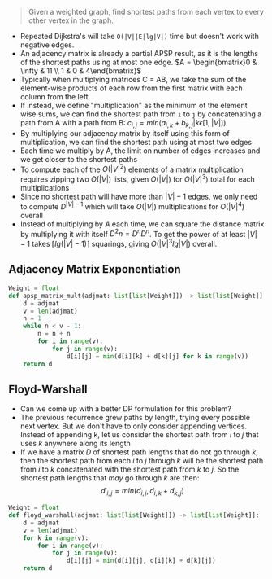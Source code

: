 > Given a weighted graph, find shortest paths from each vertex to every other vertex in the graph.

- Repeated Dijkstra's will take `O(|V||E|lg|V|)` time but doesn't work with negative edges.
- An adjacency matrix is already a partial APSP result, as it is the lengths of the shortest paths using at most one edge.
$A = \begin{bmatrix}0 & \infty & 11 \\ 1 & 0 & 4\end{bmatrix}$
- Typically when multiplying matrices C = AB, we take the sum of the element-wise products of each row from the first matrix with each column from the left.
- If instead, we define "multiplication" as the minimum of the element wise sums, we can find the shortest path from `i` to `j` by concatenating a path from A with a path from B:
	$c_{i,j} = min(a_{i,k}+b_{k,j}|k\epsilon [1,|V|])$ 
- By multiplying our adjacency matrix by itself using this form of multiplication, we can find the shortest path using at most two edges
- Each time we multiply by A, the limit on number of edges increases and we get closer to the shortest paths
- To compute each of the $O(|V|^2)$ elements of a matrix multiplication requires zipping two $O(|V|)$ lists, given $O(|V|)$ for $O(|V|^3)$ total for each multiplications
- Since no shortest path will have more than $|V| - 1$ edges, we only need to compute $D^{|V|-1}$ which will take $O(|V|)$ multiplications for $O(|V|^4)$ overall
- Instead of multiplying by $A$ each time, we can square the distance matrix by multiplying it with itself $D^2n = D^n D^n$. To get the power of at least $|V|-1$ takes $\lceil lg(|V|-1)\rceil$ squarings, giving $O(|V|^3lg|V|)$ overall.

## Adjacency Matrix Exponentiation
```python
Weight = float
def apsp_matrix_mult(adjmat: list[list[Weight]]) -> list[list[Weight]]:
	d = adjmat
	v = len(adjmat)
	n = 1
	while n < v - 1:
		n = n + n
		for i in range(v):
			for j in range(v):
				d[i][j] = min(d[i][k] + d[k][j] for k in range(v))
	return d
```

## Floyd-Warshall
- Can we come up with a better DP formulation for this problem?
- The previous recurrence grew paths by length, trying every possible next vertex. But we don't have to only consider appending vertices. Instead of appending k, let us consider the shortest path from $i$ to $j$ that uses $k$ anywhere along its length
- If we have a matrix $D$ of shortest path lengths that do not go through $k$, then the shortest path from each $i$ to $j$ through $k$ will be the shortest path from $i$ to $k$ concatenated with the shortest path from $k$ to $j$. So the shortest path lengths that *may* go through $k$ are then:
$$d'_{i,j} = min(d_{i,j}, d_{i,k}+d_{k,j})$$
```python
Weight = float
def floyd_warshall(adjmat: list[list[Weight]]) -> list[list[Weight]]:
	d = adjmat
	v = len(adjmat)
	for k in range(v):
		for i in range(v):
			for j in range(v):
				d[i][j] = min(d[i][j], d[i][k] + d[k][j])
	return d
```
